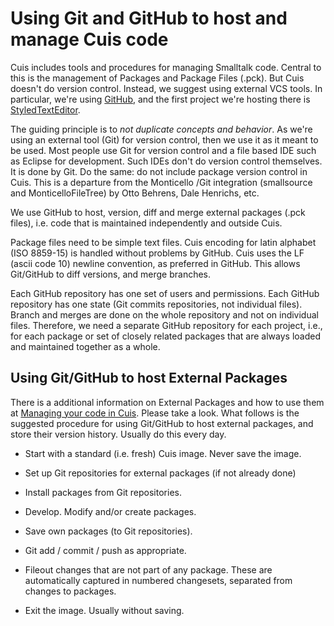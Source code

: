 # Using Git and GitHub to host and manage Cuis code

Cuis includes tools and procedures for managing Smalltalk code. Central to this is the management of Packages and Package Files (.pck). But Cuis doesn't do version control. Instead, we suggest using external VCS tools.  In particular, we're using [GitHub](http://www.github.com/), and the first project we're hosting there is [StyledTextEditor](https://github.com/bpieber/Cuis-StyledTextEditor).

The guiding principle is to *not duplicate concepts and behavior*. As we're using an external tool (Git) for version control, then we use it as it meant to be used. Most people use Git for version control and a file based IDE such as Eclipse for development. Such IDEs don't do version control themselves. It is done by Git. Do the same: do not include package version control in Cuis. This is a departure from the Monticello /Git integration (smallsource and MonticelloFileTree) by Otto Behrens, Dale Henrichs, etc.

We use GitHub to host, version, diff and merge external packages (.pck files), i.e. code that is maintained independently and outside Cuis.

Package files need to be simple text files. Cuis encoding for latin alphabet (ISO 8859-15) is handled without problems by GitHub. Cuis uses the LF (ascii code 10) newline convention, as preferred in GitHub. This allows Git/GitHub to diff versions, and merge branches.

Each GitHub repository has one set of users and permissions. Each GitHub repository has one state (Git commits repositories, not individual files). Branch and merges are done on the whole repository and not on individual files. Therefore, we need a separate GitHub repository for each project, i.e., for each package or set of closely related packages that are always loaded and maintained together as a whole.

## Using Git/GitHub to host External Packages

There is a additional information on External Packages and how to use them at [Managing your code in Cuis](https://github.com/Cuis-Smalltalk/Cuis-Smalltalk-Dev/blob/master/Documentation/CodeManagementInCuis.md). Please take a look. What follows is the suggested procedure for using Git/GitHub to host external packages, and store their version history. Usually do this every day.

* Start with a standard (i.e. fresh) Cuis image. Never save the image.

* Set up Git repositories for external packages (if not already done)

* Install packages from Git repositories.

* Develop. Modify and/or create packages.

* Save own packages (to Git repositories).

* Git add / commit / push as appropriate.

* Fileout changes that are not part of any package. These are automatically captured in numbered changesets, separated from changes to packages.

* Exit the image. Usually without saving.
